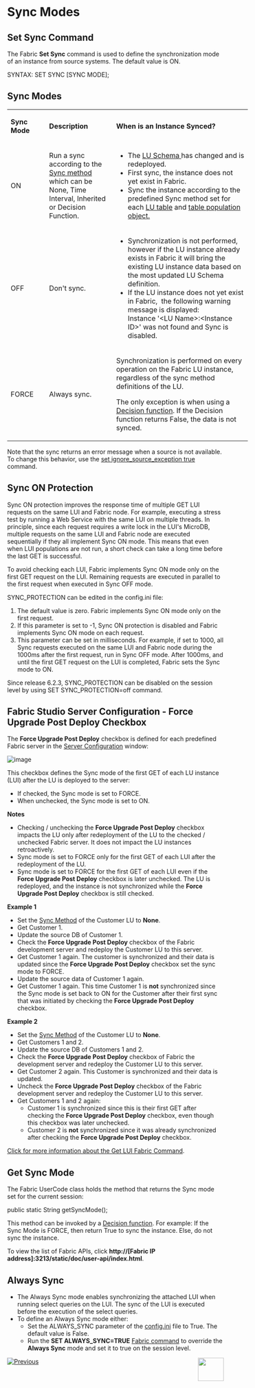 # Sync Modes

## Set Sync Command 
The Fabric **Set Sync** command is used to define the synchronization mode of an instance from source systems. The default value is ON.

SYNTAX: SET SYNC [SYNC MODE];

## Sync Modes
<table style="width: 560px;">
<tbody>
<tr>
<td style="width: 76px;">
<p><strong>Sync Mode</strong></p>
</td>
<td style="width: 146px;">
<p><strong>Description</strong></p>
</td>
<td style="width: 316px;">
<p><strong>When is an Instance Synced?</strong></p>
</td>
</tr>
<tr>
<td style="width: 76px;">
<p>ON</p>
</td>
<td style="width: 146px;">
<p>Run a sync according to the <a href="/articles/14_sync_LU_instance/04_sync_methods.md">Sync method</a> which can be None, Time Interval, Inherited or Decision Function.</p>
</td>
<td style="width: 316px;">
<ul>
<li>The <a href="/articles/03_logical_units/03_LU_schema_window.md"> LU Schema </a> has changed and is redeployed.</li>
<li>First sync, the instance does not yet exist in Fabric.</li>
<li>Sync the instance according to the predefined Sync method set for each <a href="/articles/06_LU_tables/01_LU_tables_overview.md">LU table</a> and <a href="/articles/07_table_population/01_table_population_overview.md">table population object.</a></li>
</ul>
</td>
</tr>
<tr>
<td style="width: 76px;">
<p>OFF</p>
</td>
<td style="width: 146px;">
<p>Don't sync.</p>
</td>
<td style="width: 316px;">
<ul>
<li>Synchronization is not performed, however if the LU instance already exists in Fabric it will bring the existing LU instance data based on the most updated LU Schema definition.</li>
<li>If the LU instance does not yet exist in Fabric, &nbsp;the following warning message is displayed:</li>
     Instance '&lt;LU Name&gt;:&lt;Instance ID&gt;' was not found and Sync is disabled.
</ul>
</td>
</tr>
<tr>
<td style="width: 76px;">
<p>FORCE</p>
</td>
<td style="width: 146px;">
<p>Always sync.</p>
</td>
<td style="width: 316px;">
<p>Synchronization is performed on every operation on the Fabric LU instance, regardless of the sync method definitions of the LU.</p>
<p>The only exception is when using a <a href="/articles/14_sync_LU_instance/05_sync_decision_functions.md">Decision function</a>. If the Decision function returns False, the data is not synced.</p>
</td>
</tr>
</tbody>
</table>

Note that the sync returns an error message when a source is not available. To change this behavior, use the [set ignore_source_exception true](/articles/14_sync_LU_instance/03_sync_ignore_source_exception.md) command.

## Sync ON Protection
Sync ON protection improves the response time of multiple GET LUI requests on the same LUI and Fabric node. For example, executing a stress test by running a Web Service with the same LUI on multiple threads. 
In principle, since each request requires a write lock in the LUI's MicroDB, multiple requests on the same LUI and Fabric node are executed sequentially if they all implement Sync ON mode. This means that even when LUI populations are not run, a short check can take a long time before the last GET is successful.

To avoid checking each LUI, Fabric implements Sync ON mode only on the first GET request on the LUI. Remaining requests are executed in parallel to the first request when executed in Sync OFF mode.

SYNC_PROTECTION can be edited in the config.ini file: 
1.	The default value is zero. Fabric implements Sync ON mode only on the first request.
2.	If this parameter is set to -1, Sync ON protection is disabled and Fabric implements Sync ON mode on each request.
3.	This parameter can be set in milliseconds. For example, if set to 1000, all Sync requests executed on the same LUI and Fabric node during the 1000ms after the first request, run in Sync OFF mode. After 1000ms, and until the first GET request on the LUI is completed, Fabric sets the Sync mode to ON.

Since release 6.2.3, SYNC_PROTECTION can be disabled on the session level by using SET SYNC_PROTECTION=off command.
## Fabric Studio Server Configuration - Force Upgrade Post Deploy Checkbox
The **Force Upgrade Post Deploy** checkbox is defined for each predefined Fabric server in the [Server Configuration](/articles/04_fabric_studio/04_user_preferences.md#what-is-the-purpose-of-the-server-configuration-tab) window:

![image](/articles/14_sync_LU_instance/images/6_2_server_configuration_window.png)

This checkbox defines the Sync mode of the first GET of each LU instance (LUI) after the LU is deployed to the server:
* If checked, the Sync mode is set to FORCE.
* When unchecked, the Sync mode is set to ON.

**Notes**
* Checking / unchecking the **Force Upgrade Post Deploy** checkbox impacts the LU only after redeployment of the LU to the checked / unchecked Fabric server. It does not impact the LU instances retroactively.
* Sync mode is set to FORCE only for the first GET of each LUI after the redeployment of the LU.  
* Sync mode is set to FORCE for the first GET of each LUI even if the **Force Upgrade Post Deploy** checkbox is later unchecked. The LU is redeployed, and the instance is not synchronized while the **Force Upgrade Post Deploy** checkbox is still checked.

**Example 1**
* Set the [Sync Method](/articles/14_sync_LU_instance/04_sync_methods.md) of the Customer LU to **None**.
* Get Customer 1.
* Update the source DB of Customer 1. 
* Check the **Force Upgrade Post Deploy** checkbox of the Fabric development server and redeploy the Customer LU to this server. 
* Get Customer 1 again. The customer is synchronized and their data is updated since the  **Force Upgrade Post Deploy** checkbox set the sync mode to FORCE.
* Update the source data of Customer 1 again. 
* Get Customer 1 again. This time Customer 1 is **not** synchronized since the Sync mode is set back to ON for the Customer after their first sync that was initiated by checking the **Force Upgrade Post Deploy** checkbox.

**Example 2**
* Set the [Sync Method](/articles/14_sync_LU_instance/04_sync_methods.md) of the Customer LU to **None**.
* Get Customers 1 and 2.
* Update the source DB of Customers 1 and 2.
* Check the **Force Upgrade Post Deploy** checkbox of Fabric the development server and redeploy the Customer LU to this server.
* Get Customer 2 again. This Customer is synchronized and their data is updated. 
* Uncheck the **Force Upgrade Post Deploy** checkbox of the Fabric development server and redeploy the Customer LU to this server. 
* Get Customers 1 and 2 again: 
  * Customer 1 is synchronized since this is their first GET after checking the **Force Upgrade Post Deploy** checkbox, even though this checkbox was later unchecked.
  * Customer 2 is **not** synchronized since it was already synchronized after checking the **Force Upgrade Post Deploy** checkbox.

[Click for more information about the Get LUI Fabric Command](/articles/02_fabric_architecture/04_fabric_commands.md#get-lui-commands).

## Get Sync Mode
The Fabric UserCode class holds the method that returns the Sync mode set for the current session: 

public static String getSyncMode();

This method can be invoked by a [Decision function](/articles/14_sync_LU_instance/05_sync_decision_functions.md). For example:
If the Sync Mode is FORCE, then return True to sync the instance. Else, do not sync the instance.

To view the list of Fabric APIs, click **http://[Fabric IP address]:3213/static/doc/user-api/index.html**.

## Always Sync
- The Always Sync mode enables synchronizing the attached LUI when running select queries on the LUI. The sync of the LUI is executed before the execution of the select queries.
- To define an Always Sync mode either:
   - Set the ALWAYS_SYNC parameter of the [config.ini](/articles/02_fabric_architecture/04_fabric_commands.md#fabric-commands) file to True. The default value is False.
   - Run the **SET ALWAYS_SYNC=TRUE** [Fabric command](/articles/02_fabric_architecture/04_fabric_commands.md#fabric-commands) to override the **Always Sync** mode and set it to true on the session level. 

[![Previous](/articles/images/Previous.png)](/articles/14_sync_LU_instance/01_sync_LUI_overview.md)[<img align="right" width="60" height="54" src="/articles/images/Next.png">](/articles/14_sync_LU_instance/03_sync_ignore_source_exception.md)

